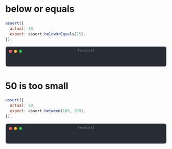 # below or equals

```js
assert({
  actual: 50,
  expect: assert.belowOrEquals(25),
});
```

![img](<./assert_between/below or equals.svg>)

# 50 is too small

```js
assert({
  actual: 50,
  expect: assert.between(100, 200),
});
```

![img](<./assert_between/50 is too small.svg>)

